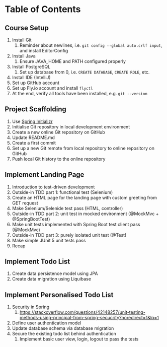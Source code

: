 # Table of Contents

## Course Setup

1. Install Git
   1. Reminder about newlines, i.e. `git config --global auto.crlf input`,
      and install EditorConfig
2. Install Java
   1. Ensure JAVA_HOME and PATH configured properly
3. Install PostgreSQL
   1. Set up database from 0, i.e. `CREATE DATABASE`, `CREATE ROLE`, etc.
4. Install IDE (IntelliJ)
5. Set up GitHub account
6. Set up Fly.io account and install `flyctl`
7. At the end, verify all tools have been installed, e.g. `git --version`

## Project Scaffolding

1. Use [Spring Initializr](https://start.spring.io/)
2. Initialise Git repository in local development environment
3. Create a new online Git repository on GitHub
4. Update README.md
5. Create a first commit
6. Set up a new Git remote from local repository to online repository on GitHub
7. Push local Git history to the online repository

## Implement Landing Page
<!-- Implement stateless feature: landing page -->

1. Introduction to test-driven development
2. Outside-in TDD part 1: functional test (Selenium)
3. Create an HTML page for the landing page with custom greeting from GET request
4. Make Selenium/Selenide test pass (HTML, controller)
5. Outside-in TDD part 2: unit test in mocked environment (@MockMvc + @SpringBootTest)
6. Make unit tests implemented with Spring Boot test client pass (@MockMvc)
7. Outside-in TDD part 3: purely isolated unit test (@Test)
8. Make simple JUnit 5 unit tests pass
9. Recap

## Implement Todo List
<!-- Implement stateful feature: public todo list -->

1. Create data persistence model using JPA
2. Create data migration using Liquibase

## Implement Personalised Todo List
<!-- User authentication -->

1. Security in Spring
   1. https://stackoverflow.com/questions/42148257/unit-testing-methods-using-principal-from-spring-secucrity?noredirect=1&lq=1
2. Define user authentication model
3. Update database schema via database migration
4. Secure the existing todo list behind authentication
   1. Implement basic user view, login, logout to pass the tests
